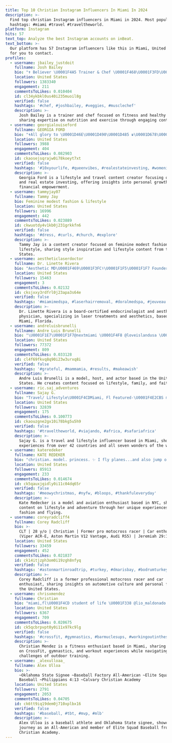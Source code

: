 ```yaml
---
title: Top 10 Christian Instagram Influencers In Miami In 2024
description: >-
  Find top christian Instagram influencers in Miami in 2024. Most popular
  hashtags: #miami #travel #traveltheworld.
platform: Instagram
hits: 57
text_top: Analyze the best Instagram accounts on inBeat.
text_bottom: >-
  Our platform has 57 Instagram influencers like this in Miami, United States
  for you to contact.
profiles:
  - username: jbailey_justdoit
    fullname: Josh Bailey
    bio: "✝️ Believer \U0001F4A5 Trainer & Chef \U0001F468\U0001F3FD‍\U0001F373 \U0001F90C\U0001F3FE My Spice @cookwithjb \U0001F4AA\U0001F3FE Train With Me \U0001F4F2 \U0001F50B @reignbodyfuel"
    location: United States
    followers: 1383340
    engagement: 211
    commentsToLikes: 0.010404
    id: cl34ykbkl0us40i235muoil8g
    verified: false
    hashtags: '#chef, #joshbailey, #veggies, #musclechef'
    description: >-
      Josh Bailey is a trainer and chef focused on fitness and healthy cooking,
      sharing expertise on nutrition and exercise through engaging content.
  - username: georgialouiseford
    fullname: GEORGIA FORD
    bio: "✝︎All glory to \U0001D46E\U0001D490\U0001D485 ♛\U0001D678\U0001D69D\U0001D68A\U0001D695\U0001D692\U0001D68A\U0001D697 \U0001D695\U0001D692bra ⚡︎\U0001D543ifestyle l \U0001D54Bravel l ℝ\U0001D53C \U0001D540nvestor"
    location: United States
    followers: 3988
    engagement: 404
    commentsToLikes: 0.082903
    id: ckaosejsqrajw0i78koeyt7xt
    verified: false
    hashtags: '#10xyourlife, #queenvibes, #realestateinvesting, #womeninbusiness'
    description: >-
      Georgia Ford is a lifestyle and travel content creator focusing on faith
      and real estate investing, offering insights into personal growth and
      financial empowerment.
  - username: tammyjay07
    fullname: Tammy Jay
    bio: Feminine modest fashion & lifestyle
    location: United States
    followers: 16996
    engagement: 442
    commentsToLikes: 0.023889
    id: ckwuotdy4v1kb0j231grkkfn6
    verified: false
    hashtags: '#dress, #curls, #church, #explore'
    description: >-
      Tammy Jay is a content creator focused on feminine modest fashion and
      lifestyle, sharing style inspiration and lifestyle content from the United
      States.
  - username: aestheticlaserdoctor
    fullname: Dr. Linette Rivera
    bio: "Aesthetic MD\U0001F469\U0001F3FC‍⚕️\U0001F1F5\U0001F1F7 Founder @glanz.aesthetics Board Certified Endocrinologist Christian! \U0001F90D International Laser Speaker/Trainer \U0001F4CD Miami, Fl"
    location: United States
    followers: 15463
    engagement: 3
    commentsToLikes: 0.02132
    id: cksjxxy3rdfrl0j23apa3s64e
    verified: false
    hashtags: '#miamimedspa, #laserhairremoval, #doralmedspa, #jeuveau'
    description: >-
      Dr. Linette Rivera is a board-certified endocrinologist and aesthetic
      physician, specializing in laser treatments and aesthetics, based in
      Miami, Florida.
  - username: andreluisbrunelli
    fullname: Andre Luis Brunelli
    bio: "\U0001F1E7\U0001F1F7@nextmiami \U0001F4F8 @loveislandusa \U0001F3DD️♥️ @sientesequienpueda \U0001F468‍\U0001F692\U0001F9EF @eldomodeldinero \U0001F47C\U0001F535 Model•Host•Influencer•Actor•Christian•Dad to Kylie\U0001F380 and Joséh⚽️"
    location: United States
    followers: 77372
    engagement: 809
    commentsToLikes: 0.033128
    id: cl4f69fkvq8q90i23w3urxq8i
    verified: false
    hashtags: '#grateful, #mammamia, #results, #makeawish'
    description: >-
      Andre Luis Brunelli is a model, host, and actor based in the United
      States. He creates content focused on lifestyle, family, and faith.
  - username: ric.saj_adventures
    fullname: Sajay G.
    bio: "Travel/ Lifestyle\U0001F4CDMiami, Fl Featured-\U0001F4E2CBS mornings & Parents Magazine Visited \U0001F30F 42+countries/All 7 wonders \U0001F4E7Ric.saj@yahoo.com"
    location: United States
    followers: 32839
    engagement: 175
    commentsToLikes: 0.100773
    id: ckaouzgne2gx10i78bkg5u5h9
    verified: false
    hashtags: '#traveltheworld, #viajando, #africa, #safariafrica'
    description: >-
      Sajay G. is a travel and lifestyle influencer based in Miami, showcasing
      experiences from over 42 countries and all seven wonders of the world.
  - username: kateredeker
    fullname: KATE REDEKER
    bio: "christian. model. princess. ✨ I fly planes...and also jump out of them ✈️ @wilhelminamodels currently..\U0001F4CDNYC #PerfectionIsPerception"
    location: United States
    followers: 85913
    engagement: 233
    commentsToLikes: 0.014674
    id: ck5qauxjqidly0i11c04dq65r
    verified: false
    hashtags: '#meowychristmas, #nyfw, #bloops, #thankfuleveryday'
    description: >-
      Kate Redecker is a model and aviation enthusiast based in NYC, sharing
      content on lifestyle and adventure through her unique experiences in
      fashion and flying.
  - username: coreyradcliff4
    fullname: Corey Radcliff
    bio: >-
      CLT | 28 y/o | Christian | Former pro motocross racer | Car enthusiast
      (Viper ACR-E, Aston Martin V12 Vantage, Audi RS5) | Jeremiah 29:11
    location: United States
    followers: 33459
    engagement: 452
    commentsToLikes: 0.021837
    id: ck14itjzph3om0i19zgh8nfyq
    verified: false
    hashtags: '#astonmartinroadtrip, #turkey, #dmarisbay, #bodrumturkey'
    description: >-
      Corey Radcliff is a former professional motocross racer and car
      enthusiast, sharing insights on automotive culture and personal faith in
      the United States.
  - username: chrisxmendez
    fullname: Christian
    bio: "miami,fl\U0001F4CD student of life \U0001F338 @lio_maldonado \U0001F49D"
    location: United States
    followers: 6367
    engagement: 709
    commentsToLikes: 0.020675
    id: ck5qcbrpvpt0y0i11x97kc9lg
    verified: false
    hashtags: '#crossfit, #gymnastics, #barmuclesups, #workingoutinthesunisnotfun'
    description: >-
      Christian Mendez is a fitness enthusiast based in Miami, sharing insights
      on CrossFit, gymnastics, and workout experiences while navigating the
      challenges of outdoor training.
  - username: _alexulloaa_
    fullname: Alex Ulloa
    bio: >-
      ~Oklahoma State Signee ~Baseball Factory All-American ~Elite Squad
      Baseball ~Philippians 4:13 ~Calvary Christian Academy
    location: United States
    followers: 2791
    engagement: 2053
    commentsToLikes: 0.04705
    id: ck6tt9iq19dem0j710xplbx16
    verified: false
    hashtags: '#baseball, #tbt, #mvp, #mlb'
    description: >-
      Alex Ulloa is a baseball athlete and Oklahoma State signee, showcasing his
      journey as an All-American and member of Elite Squad Baseball from Calvary
      Christian Academy.
---
```


